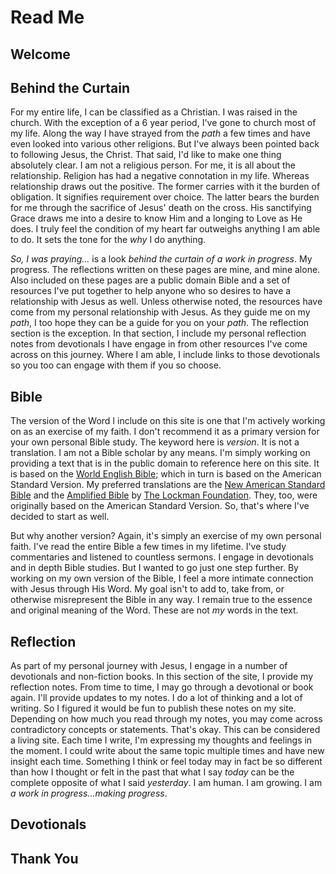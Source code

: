 # Read Me

## Welcome



## Behind the Curtain

For my entire life, I can be classified as a Christian. I was raised in the church. With the exception of a 6 year period, I've gone to church most of my life. Along the way I have strayed from the *path* a few times and have even looked into various other religions. But I've always been pointed back to following Jesus, the Christ. That said, I'd like to make one thing absolutely clear. I am not a religious person. For me, it is all about the relationship. Religion has had a negative connotation in my life. Whereas relationship draws out the positive. The former carries with it the burden of obligation. It signifies requirement over choice. The latter bears the burden for me through the sacrifice of Jesus' death on the cross. His sanctifying Grace draws me into a desire to know Him and a longing to Love as He does. I truly feel the condition of my heart far outweighs anything I am able to do. It sets the tone for the *why* I do anything.

*So, I was praying...* is a look *behind the curtain of a work in progress*. My progress. The reflections written on these pages are mine, and mine alone. Also included on these pages are a public domain Bible and a set of resources I've put together to help anyone who so desires to have a relationship with Jesus as well. Unless otherwise noted, the resources have come from my personal relationship with Jesus. As they guide me on my *path*, I too hope they can be a guide for you on your *path*. The reflection section is the exception. In that section, I include my personal reflection notes from devotionals I have engage in from other resources I've come across on this journey. Where I am able, I include links to those devotionals so you too can engage with them if you so choose.

## Bible

The version of the Word I include on this site is one that I'm actively working on as an exercise of my faith. I don't recommend it as a primary version for your own personal Bible study. The keyword here is *version*. It is not a translation. I am not a Bible scholar by any means. I'm simply working on providing a text that is in the public domain to reference here on this site. It is based on the [World English Bible](https://worldenglish.bible); which in turn is based on the American Standard Version. My preferred translations are the [New American Standard Bible](https://www.lockman.org/new-american-standard-bible-nasb/) and the [Amplified Bible](https://www.lockman.org/amplified-bible-amp/) by [The Lockman Foundation](https://www.lockman.org). They, too, were originally based on the American Standard Version. So, that's where I've decided to start as well.

But why another version? Again, it's simply an exercise of my own personal faith. I've read the entire Bible a few times in my lifetime. I've study commentaries and listened to countless sermons. I engage in devotionals and in depth Bible studies. But I wanted to go just one step further. By working on my own version of the Bible, I feel a more intimate connection with Jesus through His Word. My goal isn't to add to, take from, or otherwise misrepresent the Bible in any way. I remain true to the essence and original meaning of the Word. These are not *my* words in the text.

## Reflection

As part of my personal journey with Jesus, I engage in a number of devotionals and non-fiction books. In this section of the site, I provide my reflection notes. From time to time, I may go through a devotional or book again. I'll provide updates to my notes. I do a lot of thinking and a lot of writing. So I figured it would be fun to publish these notes on my site. Depending on how much you read through my notes, you may come across contradictory concepts or statements. That's okay. This can be considered a living site. Each time I write, I'm expressing my thoughts and feelings in the moment. I could write about the same topic multiple times and have new insight each time. Something I think or feel today may in fact be so different than how I thought or felt in the past that what I say *today* can be the complete opposite of what I said *yesterday*. I am human. I am growing. I am *a work in progress...making progress*.

## Devotionals



## Thank You

